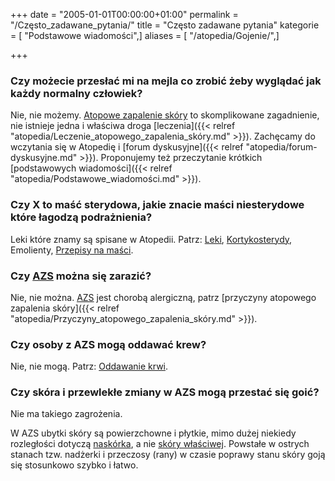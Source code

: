 +++
date = "2005-01-01T00:00:00+01:00"
permalink = "/Często_zadawane_pytania/"
title = "Często zadawane pytania"
kategorie = [ "Podstawowe wiadomości",]
aliases = [ "/atopedia/Gojenie/",]

+++

### Czy możecie przesłać mi na mejla co zrobić żeby wyglądać jak każdy normalny człowiek?

Nie, nie możemy. [Atopowe zapalenie skóry](/atopedia/Atopowe_zapalenie_skóry) to skomplikowane zagadnienie, nie istnieje jedna i właściwa droga [leczenia]({{< relref "atopedia/Leczenie_atopowego_zapalenia_skóry.md" >}}). Zachęcamy do wczytania się w Atopedię i [forum dyskusyjne]({{< relref "atopedia/forum-dyskusyjne.md" >}}). Proponujemy też przeczytanie krótkich [podstawowych wiadomości]({{< relref "atopedia/Podstawowe_wiadomości.md" >}}).

### Czy X to maść sterydowa, jakie znacie maści niesterydowe które łagodzą podrażnienia?

Leki które znamy są spisane w Atopedii. Patrz: [Leki](/atopedia/Leki), [Kortykosterydy](/atopedia/Kortykosterydy), Emolienty, [Przepisy na maści](/atopedia/Przepisy_na_maści).

### Czy [AZS](/atopedia/AZS) można się zarazić?

Nie, nie można. [AZS](/atopedia/AZS) jest chorobą alergiczną, patrz [przyczyny atopowego zapalenia skóry]({{< relref "atopedia/Przyczyny_atopowego_zapalenia_skóry.md" >}}).

### Czy osoby z AZS mogą oddawać krew?

Nie, nie mogą. Patrz: [Oddawanie krwi](/atopedia/Oddawanie_krwi).

### Czy skóra i przewlekłe zmiany w AZS mogą przestać się goić?

Nie ma takiego zagrożenia.

W AZS ubytki skóry są powierzchowne i płytkie, mimo dużej niekiedy rozległości
dotyczą [naskórka](/atopedia/Naskórek), a nie [skóry
właściwej](/atopedia/Skóra_właściwa). Powstałe w ostrych stanach tzw.
nadżerki i przeczosy (rany) w czasie poprawy stanu skóry goją się stosunkowo
szybko i łatwo.
